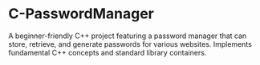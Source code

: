# C-PasswordManager
A beginner-friendly C++ project featuring a password manager that can store, retrieve, and generate passwords for various websites. Implements fundamental C++ concepts and standard library containers.
